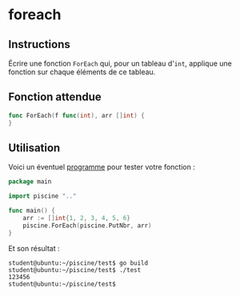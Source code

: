 # foreach

## Instructions

Écrire une fonction `ForEach` qui, pour un tableau d'`int`, applique une fonction sur chaque éléments de ce tableau.

## Fonction attendue

```go
func ForEach(f func(int), arr []int) {
}
```

## Utilisation

Voici un éventuel [programme](TODO-LINK) pour tester votre fonction :

```go
package main

import piscine ".."

func main() {
	arr := []int{1, 2, 3, 4, 5, 6}
	piscine.ForEach(piscine.PutNbr, arr)
}
```

Et son résultat :

```console
student@ubuntu:~/piscine/test$ go build
student@ubuntu:~/piscine/test$ ./test
123456
student@ubuntu:~/piscine/test$
```
